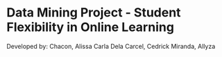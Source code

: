 # Data Mining Project - Student Flexibility in Online Learning
Developed by:   Chacon, Alissa Carla 
                Dela Carcel, Cedrick 
                Miranda, Allyza 